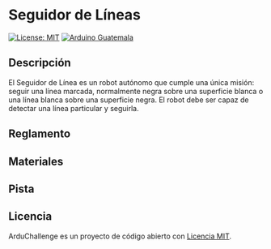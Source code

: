 # Seguidor de Líneas

[![License: MIT](https://img.shields.io/badge/License-MIT-yellow.svg)](https://opensource.org/licenses/MIT)
[![Arduino Guatemala](https://img.shields.io/badge/Arduino-Guatemala-blue.svg)](https://www.facebook.com/ArduinoGuatemala)

## Descripción

El Seguidor de Línea es un robot autónomo que cumple una única misión: seguir una línea marcada, normalmente negra sobre una superficie blanca o una línea blanca sobre una superficie negra. El robot debe ser capaz de detectar una línea particular y seguirla.

## Reglamento

## Materiales

## Pista

## Licencia

ArduChallenge es un proyecto de código abierto con [Licencia MIT](https://opensource.org/licenses/MIT).
